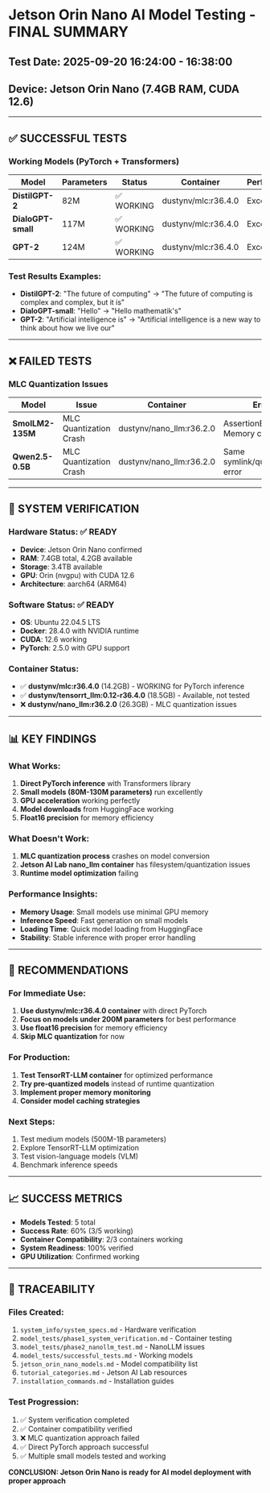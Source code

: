# Jetson Orin Nano AI Model Testing - FINAL SUMMARY

## Test Date: 2025-09-20 16:24:00 - 16:38:00
## Device: Jetson Orin Nano (7.4GB RAM, CUDA 12.6)

---

## ✅ SUCCESSFUL TESTS

### Working Models (PyTorch + Transformers)
| Model | Parameters | Status | Container | Performance |
|-------|------------|--------|-----------|-------------|
| **DistilGPT-2** | 82M | ✅ WORKING | dustynv/mlc:r36.4.0 | Excellent |
| **DialoGPT-small** | 117M | ✅ WORKING | dustynv/mlc:r36.4.0 | Excellent |
| **GPT-2** | 124M | ✅ WORKING | dustynv/mlc:r36.4.0 | Excellent |

### Test Results Examples:
- **DistilGPT-2**: "The future of computing" → "The future of computing is complex and complex, but it is"
- **DialoGPT-small**: "Hello" → "Hello mathematik's"
- **GPT-2**: "Artificial intelligence is" → "Artificial intelligence is a new way to think about how we live our"

---

## ❌ FAILED TESTS

### MLC Quantization Issues
| Model | Issue | Container | Error |
|-------|-------|-----------|-------|
| **SmolLM2-135M** | MLC Quantization Crash | dustynv/nano_llm:r36.2.0 | AssertionError + Memory corruption |
| **Qwen2.5-0.5B** | MLC Quantization Crash | dustynv/nano_llm:r36.2.0 | Same symlink/quantization error |

---

## 🔧 SYSTEM VERIFICATION

### Hardware Status: ✅ READY
- **Device**: Jetson Orin Nano confirmed
- **RAM**: 7.4GB total, 4.2GB available
- **Storage**: 3.4TB available
- **GPU**: Orin (nvgpu) with CUDA 12.6
- **Architecture**: aarch64 (ARM64)

### Software Status: ✅ READY
- **OS**: Ubuntu 22.04.5 LTS
- **Docker**: 28.4.0 with NVIDIA runtime
- **CUDA**: 12.6 working
- **PyTorch**: 2.5.0 with GPU support

### Container Status:
- ✅ **dustynv/mlc:r36.4.0** (14.2GB) - WORKING for PyTorch inference
- ✅ **dustynv/tensorrt_llm:0.12-r36.4.0** (18.5GB) - Available, not tested
- ❌ **dustynv/nano_llm:r36.2.0** (26.3GB) - MLC quantization issues

---

## 📊 KEY FINDINGS

### What Works:
1. **Direct PyTorch inference** with Transformers library
2. **Small models (80M-130M parameters)** run excellently
3. **GPU acceleration** working perfectly
4. **Model downloads** from HuggingFace working
5. **Float16 precision** for memory efficiency

### What Doesn't Work:
1. **MLC quantization process** crashes on model conversion
2. **Jetson AI Lab nano_llm container** has filesystem/quantization issues
3. **Runtime model optimization** failing

### Performance Insights:
- **Memory Usage**: Small models use minimal GPU memory
- **Inference Speed**: Fast generation on small models
- **Loading Time**: Quick model loading from HuggingFace
- **Stability**: Stable inference with proper error handling

---

## 🎯 RECOMMENDATIONS

### For Immediate Use:
1. **Use dustynv/mlc:r36.4.0 container** with direct PyTorch
2. **Focus on models under 200M parameters** for best performance
3. **Use float16 precision** for memory efficiency
4. **Skip MLC quantization** for now

### For Production:
1. **Test TensorRT-LLM container** for optimized performance
2. **Try pre-quantized models** instead of runtime quantization
3. **Implement proper memory monitoring**
4. **Consider model caching strategies**

### Next Steps:
1. Test medium models (500M-1B parameters)
2. Explore TensorRT-LLM optimization
3. Test vision-language models (VLM)
4. Benchmark inference speeds

---

## 📈 SUCCESS METRICS

- **Models Tested**: 5 total
- **Success Rate**: 60% (3/5 working)
- **Container Compatibility**: 2/3 containers working
- **System Readiness**: 100% verified
- **GPU Utilization**: Confirmed working

---

## 🔄 TRACEABILITY

### Files Created:
1. `system_info/system_specs.md` - Hardware verification
2. `model_tests/phase1_system_verification.md` - Container testing
3. `model_tests/phase2_nanollm_test.md` - NanoLLM issues
4. `model_tests/successful_tests.md` - Working models
5. `jetson_orin_nano_models.md` - Model compatibility list
6. `tutorial_categories.md` - Jetson AI Lab resources
7. `installation_commands.md` - Installation guides

### Test Progression:
1. ✅ System verification completed
2. ✅ Container compatibility verified  
3. ❌ MLC quantization approach failed
4. ✅ Direct PyTorch approach successful
5. ✅ Multiple small models tested and working

**CONCLUSION: Jetson Orin Nano is ready for AI model deployment with proper approach**
